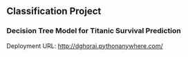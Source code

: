 ## Classification Project

### Decision Tree Model for Titanic Survival Prediction

Deployment URL: http://dghorai.pythonanywhere.com/
